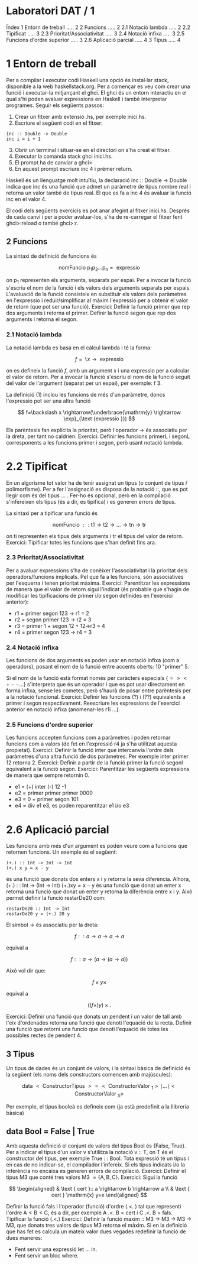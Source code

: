 # Laboratori DAT / 1

Índex
1 Entorn de treball ..... 2
2 Funcions ..... 2
2.1 Notació lambda ..... 2
2.2 Tipificat ..... 3
2.3 Prioritat/Associativitat ..... 3
2.4 Notació infixa ..... 3
2.5 Funcions d'ordre superior ..... 3
2.6 Aplicació parcial ..... 4
3 Tipus ..... 4

# 1 Entorn de treball

Per a compilar i executar codi Haskell una opció és instal$\cdot$lar stack, disponible a la web haskellstack.org.
Per a començar es veu com crear una funció i executar-la mitjançant el ghci. El ghci és un entorn interactiu en el qual s'hi poden avaluar expressions en Haskell i també interpretar programes. Seguir els següents passos:

1. Crear un fitxer amb extensió .hs, per exemple inici.hs.
2. Escriure el següent codi en el fitxer:
```
inc :: Double -> Double
inc i = i + 1
```

3. Obrir un terminal i situar-se en el directori on s'ha creat el fitxer.
4. Executar la comanda stack ghci inici.hs.
5. El prompt ha de canviar a ghci>
6. En aquest prompt escriure inc 4 i prémer return.

Haskell és un llenguatge molt intuïtiu, la declaració
inc :: Double -> Double
indica que inc és una funció que admet un paràmetre de tipus nombre real i retorna un valor també de tipus real. El que es fa a inc 4 és avaluar la funció inc en el valor 4.

El codi dels següents exercicis es pot anar afegint al fitxer inici.hs. Després de cada canvi i per a poder avaluar-los, s'ha de re-carregar el fitxer fent ghci>:reload o també ghci>:r.

## 2 Funcions

La sintaxi de definició de funcions és

$$
\text { nomFuncio } \mathrm{p}_{1} \mathrm{p}_{2} \ldots \mathrm{p}_{\mathrm{n}}=\text { expressio }
$$

on $\mathrm{p}_{1}$ representen els arguments, separats per espai. Per a invocar la funció s'escriu el nom de la funció i els valors dels arguments separats per espais. L'avaluació de la funció consisteix en substituir els valors dels paràmetres en l'expressio i reduir/simplificar al màxim l'expressió per a obtenir el valor de retorn (que pot ser una funció).
Exercici: Definir la funció primer que rep dos arguments i retorna el primer. Definir la funció segon que rep dos arguments i retorna el segon.

### 2.1 Notació lambda

La notació lambda es basa en el càlcul lambda i té la forma:

$$
f=\backslash x \rightarrow \text { expressio }
$$

on es defineix la funció $f$, amb un argument $x$ i una expressio per a calcular el valor de retorn. Per a invocar la funció s'escriu el nom de la funció seguit del valor de l'argument (separat per un espai), per exemple: f 3.

La definició (1) inclou les funcions de més d'un paràmetre, doncs l'expressio pot ser una altra funció

$$
f=\backslash x \rightarrow(\underbrace{\mathrm{y} \rightarrow \exp}_{\text {expressio }})
$$

Els parèntesis fan explícita la prioritat, però l'operador $\rightarrow$ és associatiu per la dreta, per tant no caldrien.
Exercici: Definir les funcions primerL i segonL corresponents a les funcions primer i segon, però usant notació lambda.

# 2.2 Tipificat

En un algorisme tot valor ha de tenir assignat un tipus (o conjunt de tipus / polimorfisme). Per a fer l'assignació es disposa de la notació ::, que es pot llegir com és del tipus ... . Fer-ho és opcional, però en la compilació s'infereixen els tipus (és a dir, es tipifica) i es generen errors de tipus.

La sintaxi per a tipificar una funció és

$$
\text { nomFuncio }:: \mathrm{t} 1 \rightarrow \mathrm{t} 2 \rightarrow \ldots \rightarrow \mathrm{tn} \rightarrow \mathrm{tr}
$$

on ti representen els tipus dels arguments i tr el tipus del valor de retorn.
Exercici: Tipificar totes les funcions que s'han definit fins ara.

### 2.3 Prioritat/Associativitat

Per a avaluar expressions s'ha de conèixer l'associativitat i la prioritat dels operadors/funcions implicats. Pel que fa a les funcions, són associatives per l'esquerra i tenen prioritat màxima.
Exercici: Parentitzar les expressions de manera que el valor de retorn sigui l'indicat (és probable que s'hagin de modificar les tipificacions de primer i/o segon definides en l'exercici anterior):

- r1 = primer segon 123 -> r1 = 2
- r2 = segon primer 123 -> r2 = 3
- r3 = primer 1 + segon $12+12$->r3 = 4
- r4 = primer segon 123 -> r4 = 3


### 2.4 Notació infixa

Les funcions de dos arguments es poden usar en notació infixa (com a operadors), posant el nom de la funció entre accents oberts: 10 "primer" 5.

Si el nom de la funció està format només per caràcters especials $\{=><+--\ldots\}$ s'interpreta que és un operador i que es pot usar directament en forma infixa, sense les cometes, però s'haurà de posar entre parèntesis per a la notació funcional.
Exercici: Definir les funcions (?) i (??) equivalents a primer i segon respectivament. Reescriure les expressions de l'exercici anterior en notació infixa (anomenar-les r1i ...).

### 2.5 Funcions d'ordre superior

Les funcions accepten funcions com a paràmetres i poden retornar funcions com a valors (de fet en l'expressió r4 ja s'ha utilitzat aquesta propietat).
Exercici: Definir la funció inter que intercanvia l'ordre dels paràmetres d'una altra funció de dos paràmetres. Per exemple inter primer 12 retorna 2.
Exercici: Definir a partir de la funció primer la funció segonI equivalent a la funció segon.
Exercici: Parentitzar les següents expressions de manera que sempre retornin 0.

- e1 = (+) inter (-) 12 -1
- e2 = primer primer primer 0000
- e3 = 0 + primer segon 101
- e4 = div e1 e3, es poden reparentitzar e1 i/o e3

# 2.6 Aplicació parcial

Les funcions amb més d'un argument es poden veure com a funcions que retornen funcions. Un exemple és el següent:

```
(+.) :: Int -> Int -> Int
(+.) x y = x - y
```

és una funció que donats dos enters x i y retorna la seva diferència. Alhora,
$(+.)$ : : Int -> (Int -> Int)
$(+.) \mathrm{x} \mathrm{y}=\mathrm{x}-\mathrm{y}$
és una funció que donat un enter x retorna una funció que donat un enter y retorna la diferència entre x i y. Això permet definir la funció restarDe20 com:

```
restarDe20 :: Int -> Int
restarDe20 y = (+.) 20 y
```

El símbol -> és associatiu per la dreta:

$$
f:: a \rightarrow a \rightarrow a \rightarrow a
$$

equival a

$$
f:: a \rightarrow(a \rightarrow(a \rightarrow a))
$$

Aixó vol dir que:

$$
f \times y \times
$$

equival a

$$
((f \times) y) \times .
$$

Exercici: Definir una funció que donats un pendent i un valor de tall amb l'eix d'ordenades retorna una funció que denoti l'equació de la recta. Definir una funció que retorni una funció que denoti l'equació de totes les possibles rectes de pendent 4.

## 3 Tipus

Un tipus de dades és un conjunt de valors, i la sintaxi bàsica de definició és la següent (els noms dels constructors comencen amb majúscules):

$$
\text { data }<\text { ConstructorTipus }>=\left.<\text { ConstructorValor }_{1}>\mid \ldots \mid<\text {ConstructorValor }_{S}>\right.
$$

Per exemple, el tipus booleà es defineix com (ja està predefinit a la llibreria bàsica)

## data Bool = False | True

Amb aquesta definició el conjunt de valors del tipus Bool és \{False, True\}.
Per a indicar el tipus d'un valor v s'utilitza la notació v :: T, on T és el constructor del tipus, per exemple True : : Bool. Tota expressió té un tipus i en cas de no indicar-se, el compilador l'infereix. Si els tipus indicats i/o la inferència no encaixa es generen errors de compilació.
Exercici: Definir el tipus M3 que conté tres valors M3 $=\{\mathrm{A}, \mathrm{B}, \mathrm{C}\}$.
Exercici: Sigui la funció

$$
\begin{aligned}
& \text { cert }:: a \rightarrow b \rightarrow a \\
& \text { cert } \mathrm{x} y=x
\end{aligned}
$$

Definir la funció fals i l'operador (funció) d'ordre (.<. ) tal que representi l'ordre $\mathrm{A}<\mathrm{B}<\mathrm{C}$, és a dir, per exemple A .<. B = cert i C .<. B = fals. Tipificar la funció (.<.)
Exercici: Definir la funció maxim :: M3 -> M3 -> M3 -> M3, que donats tres valors de tipus M3 retorna el màxim. Si en la definició que has fet es calcula un mateix valor dues vegades redefinir la funció de dues maneres:

- Fent servir una expressió let ... in.
- Fent servir un bloc where.
